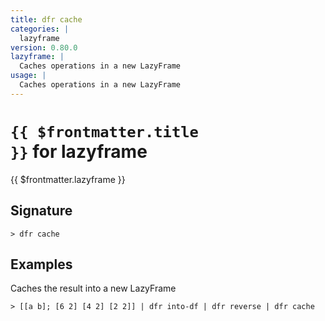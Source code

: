```yaml
---
title: dfr cache
categories: |
  lazyframe
version: 0.80.0
lazyframe: |
  Caches operations in a new LazyFrame
usage: |
  Caches operations in a new LazyFrame
---
```


# <code>{{ $frontmatter.title }}</code> for lazyframe

<div class='command-title'>{{ $frontmatter.lazyframe }}</div>

## Signature

```> dfr cache ```

## Examples

Caches the result into a new LazyFrame
```shell
> [[a b]; [6 2] [4 2] [2 2]] | dfr into-df | dfr reverse | dfr cache

```
